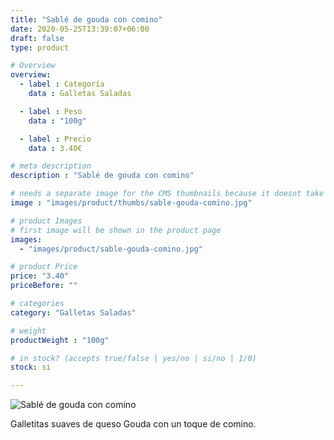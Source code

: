 ```yaml
---
title: "Sablé de gouda con comino"
date: 2020-05-25T13:39:07+06:00
draft: false
type: product

# Overview
overview:
  - label : Categoría
    data : Galletas Saladas

  - label : Peso
    data : "100g"

  - label : Precio
    data : 3.40€

# meta description
description : "Sablé de gouda con comino"

# needs a separate image for the CMS thumbnails because it doesnt take arrays (slideshow images)
image : "images/product/thumbs/sable-gouda-comino.jpg"

# product Images
# first image will be shown in the product page
images:
  - "images/product/sable-gouda-comino.jpg"

# product Price
price: "3.40"
priceBefore: ""

# categories
category: "Galletas Saladas"

# weight
productWeight : "100g"

# in stock? (accepts true/false | yes/no | si/no | 1/0)
stock: si

---
```

![Sablé de gouda con comino](/images/product/sable-gouda-comino.jpg "Sablé de gouda con comino")

Galletitas suaves de queso Gouda con un toque de comino.
